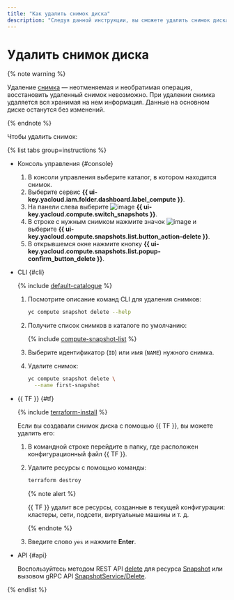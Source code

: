 ```yaml
---
title: "Как удалить снимок диска"
description: "Следуя данной инструкции, вы сможете удалить снимок диска."
---
```


# Удалить снимок диска

{% note warning %}

Удаление [снимка](../../concepts/snapshot.md) — неотменяемая и необратимая операция, восстановить удаленный снимок невозможно. При удалении снимка удаляется вся хранимая на нем информация. Данные на основном диске останутся без изменений.

{% endnote %}

Чтобы удалить снимок:

{% list tabs group=instructions %}

- Консоль управления {#console}

  1. В консоли управления выберите каталог, в котором находится снимок.
  1. Выберите сервис **{{ ui-key.yacloud.iam.folder.dashboard.label_compute }}**.
  1. На панели слева выберите ![image](../../../_assets/console-icons/picture.svg) **{{ ui-key.yacloud.compute.switch_snapshots }}**.
  1. В строке с нужным снимком нажмите значок ![image](../../../_assets/console-icons/ellipsis.svg) и выберите **{{ ui-key.yacloud.compute.snapshots.list.button_action-delete }}**.
  1. В открывшемся окне нажмите кнопку **{{ ui-key.yacloud.compute.snapshots.list.popup-confirm_button_delete }}**.

- CLI {#cli}

  {% include [default-catalogue](../../../_includes/default-catalogue.md) %}

  1. Посмотрите описание команд CLI для удаления снимков:

     ```bash
     yc compute snapshot delete --help
     ```

  1. Получите список снимков в каталоге по умолчанию:

     {% include [compute-snapshot-list](../../_includes_service/compute-snapshot-list.md) %}

  1. Выберите идентификатор (`ID`) или имя (`NAME`) нужного снимка.
  1. Удалите снимок:

     ```bash
     yc compute snapshot delete \
       --name first-snapshot
     ```

- {{ TF }} {#tf}

  {% include [terraform-install](../../../_includes/terraform-install.md) %}

  Если вы создавали снимок диска с помощью {{ TF }}, вы можете удалить его:
  1. В командной строке перейдите в папку, где расположен конфигурационный файл {{ TF }}.
  1. Удалите ресурсы с помощью команды:

     ```bash
     terraform destroy
     ```

     {% note alert %}

     {{ TF }} удалит все ресурсы, созданные в текущей конфигурации: кластеры, сети, подсети, виртуальные машины и т. д.

     {% endnote %}

  1. Введите слово `yes` и нажмите **Enter**.

- API {#api}

  Воспользуйтесь методом REST API [delete](../../api-ref/Snapshot/delete.md) для ресурса [Snapshot](../../api-ref/Snapshot/index.md) или вызовом gRPC API [SnapshotService/Delete](../../api-ref/grpc/snapshot_service.md#Delete).

{% endlist %}